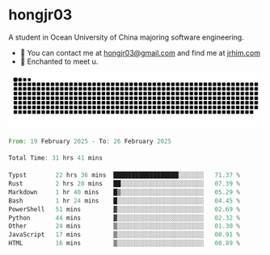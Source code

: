 # hongjr03

A student in Ocean University of China majoring software engineering.

- 📧 You can contact me at hongjr03@gmail.com and find me at [jrhim.com](https://jrhim.com/)
- 💜 Enchanted to meet u.

![snake_animation](https://raw.githubusercontent.com/hongjr03/hongjr03/output/github-contribution-grid-snake.svg)

<!--START_SECTION:waka-->

```rust
From: 19 February 2025 - To: 26 February 2025

Total Time: 31 hrs 41 mins

Typst        22 hrs 36 mins  ██████████████████░░░░░░░   71.37 %
Rust         2 hrs 20 mins   ██░░░░░░░░░░░░░░░░░░░░░░░   07.39 %
Markdown     1 hr 40 mins    █▒░░░░░░░░░░░░░░░░░░░░░░░   05.29 %
Bash         1 hr 24 mins    █░░░░░░░░░░░░░░░░░░░░░░░░   04.45 %
PowerShell   51 mins         ▓░░░░░░░░░░░░░░░░░░░░░░░░   02.69 %
Python       44 mins         ▓░░░░░░░░░░░░░░░░░░░░░░░░   02.32 %
Other        24 mins         ▒░░░░░░░░░░░░░░░░░░░░░░░░   01.30 %
JavaScript   17 mins         ▒░░░░░░░░░░░░░░░░░░░░░░░░   00.91 %
HTML         16 mins         ▒░░░░░░░░░░░░░░░░░░░░░░░░   00.89 %
```

<!--END_SECTION:waka-->
